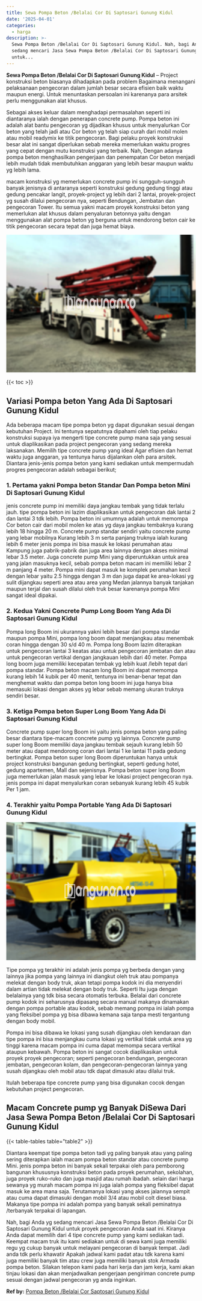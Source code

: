 ```yaml
---
title: Sewa Pompa Beton /Belalai Cor Di Saptosari Gunung Kidul
date: '2025-04-01'
categories:
  - harga
description: >-
  Sewa Pompa Beton /Belalai Cor Di Saptosari Gunung Kidul. Nah, bagi Anda yg
  sedang mencari Jasa Sewa Pompa Beton /Belalai Cor Di Saptosari Gunung Kidul
  untuk...
---
```


**Sewa Pompa Beton /Belalai Cor Di Saptosari Gunung Kidul** – Project konstruksi beton biasanya dihadapkan pada problem Bagaimana menangani pelaksanaan pengecoran dalam jumlah besar secara efisien baik waktu maupun energi. Untuk menuntaskan persoalan ini karenanya para arsitek perlu menggunakan alat khusus.

Sebagai akses keluar dalam menghadapi permasalahan seperti ini diantaranya ialah dengan penerapan concrete pump. Pompa beton ini adalah alat bantu pengecoran yg dijadikan khusus untuk menyalurkan Cor beton yang telah jadi atau Cor beton yg telah siap curah dari mobil molen atau mobil readymix ke titik pengecoran. Bagi pelaku proyek konstruksi besar alat ini sangat diperlukan sebab mereka memerlukan waktu progres yang cepat dengan mutu konstruksi yang terbaik. Nah, Dengan adanya pompa beton menghasilkan pengerjaan dan penempatan Cor beton menjadi lebih mudah tidak membutuhkan anggaran yang lebih besar maupun waktu yg lebih lama.

macam konstruksi yg memerlukan concrete pump ini sungguh-sungguh banyak jenisnya di antaranya seperti konstruksi gedung gedung tinggi atau gedung pencakar langit, proyek-project yg lebih dari 2 lantai, proyek-project yg susah dilalui pengecoran nya, seperti Bendungan, Jembatan dan pengecoran Tower. Itu semua yakni macam proyek konstruksi beton yang memerlukan alat khusus dalam penyaluran betonnya yaitu dengan menggunakan alat pompa beton yg berguna untuk mendorong beton cair ke titik pengecoran secara tepat dan juga hemat biaya.

![Sewa Pompa Beton /Belalai Cor Di Saptosari Gunung Kidul](/images/sewa-concrete-pump-23.png)

{{< toc >}}

## Variasi Pompa beton Yang Ada Di Saptosari Gunung Kidul

Ada beberapa macam tipe pompa beton yg dapat digunakan sesuai dengan kebutuhan Project. Ini tentunya sepatutnya dipahami oleh tiap pelaku konstruksi supaya iya mengerti tipe concrete pump mana saja yang sesuai untuk diaplikasikan pada project pengecoran yang sedang mereka laksanakan. Memilih tipe concrete pump yang ideal Agar efisien dan hemat waktu juga anggaran, ya tentunya harus dijalankan oleh para arsitek. Diantara jenis-jenis pompa beton yang kami sediakan untuk mempermudah progres pengecoran adalah sebagai berikut;

### 1\. Pertama yakni Pompa beton Standar Dan Pompa beton Mini Di Saptosari Gunung Kidul

jenis concrete pump ini memiliki daya jangkau tembak yang tidak terlalu jauh. tipe pompa beton ini lazim diaplikasikan untuk pengecoran dak lantai 2 dan lantai 3 tdk lebih. Pompa beton ini umumnya adalah untuk memompa Cor beton cair dari mobil molen ke atas yg daya jangkau tembaknya kurang lebih 18 hingga 20 m. Concrete pump standar sendiri yaitu concrete pump yang lebar mobilnya Kurang lebih 3 m serta panjang truknya ialah kurang lebih 6 meter jenis pompa ini bisa masuk ke lokasi perumahan atau Kampung juga pabrik-pabrik dan juga area lainnya dengan akses minimal lebar 3.5 meter. Juga concrete pump Mini yang diperuntukkan untuk area yang jalan masuknya kecil, sebab pompa beton macam ini memiliki lebar 2 m panjang 4 meter. Pompa mini dapat masuk ke komplek perumahan kecil dengan lebar yaitu 2.5 hingga dengan 3 m dan juga dapat ke area-lokasi yg sulit dijangkau seperti area atau area yang Medan jalannya banyak tanjakan maupun terjal dan susah dilalui oleh truk besar karenanya pompa Mini sangat ideal dipakai.

### 2\. Kedua Yakni Concrete Pump Long Boom Yang Ada Di Saptosari Gunung Kidul

Pompa long Boom ini ukurannya yakni lebih besar dari pompa standar maupun pompa Mini, pompa long boom dapat menjangkau atau menembak coran hingga dengan 30 s/d 40 m. Pompa long Boom lazim diterapkan untuk pengecoran lantai 3 keatas atau untuk pengecoran jembatan dan atau untuk pengecoran vertikal dengan jangkauan lebih dari 40 meter. Pompa long boom juga memiliki kecepatan tembak yg lebih kuat /lebih tepat dari pompa standar. Pompa beton macam long Boom ini dapat memompa kurang lebih 14 kubik per 40 menit, tentunya ini benar-benar tepat dan menghemat waktu dan pompa beton long boom ini juga hanya bisa memasuki lokasi dengan akses yg lebar sebab memang ukuran truknya sendiri besar.

### 3\. Ketiga Pompa beton Super Long Boom Yang Ada Di Saptosari Gunung Kidul

Concrete pump super long Boom ini yaitu jenis pompa beton yang paling besar diantara tipe-macam concrete pump yg lainnya. Concrete pump super long Boom memiliki daya jangkau tembak sejauh kurang lebih 50 meter atau dapat mendorong coran dari lantai 1 ke lantai 11 pada gedung bertingkat. Pompa beton super long Boom diperuntukan hanya untuk project konstruksi bangunan gedung bertingkat, seperti gedung hotel, gedung apartemen, Mall dan sejenisnya. Pompa beton super long Boom juga memerlukan jalan masuk yang lebar ke lokasi project pengecoran nya. jenis pompa ini dapat menyalurkan coran sebanyak kurang lebih 45 kubik Per 1 jam.

### 4\. Terakhir yaitu Pompa Portable Yang Ada Di Saptosari Gunung Kidul

![Sewa Pompa Beton /Belalai Cor Di Saptosari Gunung Kidul](/images/sewa-concrete-pump-20.png)

Tipe pompa yg terakhir ini adalah jenis pompa yg berbeda dengan yang lainnya jika pompa yang lainnya ini diangkut oleh truk atau pompanya melekat dengan body truk, akan tetapi pompa kodok ini dia menyendiri dalam artian tidak melekat dengan body truk. Seperti Itu juga dengan belalainya yang tdk bisa secara otomatis terbuka. Belalai dari concrete pump kodok ini seharusnya dipasang secara manual makanya dinamakan dengan pompa portable atau kodok, sebab memang pompa ini ialah pompa yang fleksibel pompa yg bisa dibawa kemana saja tanpa mesti tergantung dengan body mobil.

Pompa ini bisa dibawa ke lokasi yang susah dijangkau oleh kendaraan dan tipe pompa ini bisa menjangkau cuma lokasi yg vertikal tidak untuk area yg tinggi karena macam pompa ini cuma dapat memompa secara vertikal ataupun kebawah. Pompa beton ini sangat cocok diaplikasikan untuk proyek proyek pengecoran; seperti pengecoran bendungan, pengecoran jembatan, pengecoran kolam, dan pengecoran-pengecoran lainnya yang susah dijangkau oleh mobil atau tdk dapat dimasuki atau dilalui truk.

Itulah beberapa tipe concrete pump yang bisa digunakan cocok dengan kebutuhan project pengecoran.

## Macam Concrete pump yg Banyak DiSewa Dari Jasa Sewa Pompa Beton /Belalai Cor Di Saptosari Gunung Kidul

{{< table-tables table="table2" >}}

Diantara keempat tipe pompa beton tadi yg paling banyak atau yang paling sering diterapkan ialah macam pompa beton standar atau concrete pump Mini. jenis pompa beton ini banyak sekali terpakai oleh para pemborong bangunan khususnya konstruksi beton pada proyek perumahan, sekolahan, juga proyek ruko-ruko dan juga masjid atau rumah ibadah. selain dari harga sewanya yg murah macam pompa ini juga ialah pompa yang fleksibel dapat masuk ke area mana saja. Terutamanya lokasi yang akses jalannya sempit atau cuma dapat dimasuki dengan mobil 3/4 atau mobil colt diesel biasa. Makanya tipe pompa ini adalah pompa yang banyak sekali peminatnya /terbanyak terpakai di lapangan.

Nah, bagi Anda yg sedang mencari Jasa Sewa Pompa Beton /Belalai Cor Di Saptosari Gunung Kidul untuk proyek pengecoran Anda saat ini. Kiranya Anda dapat memilih dari 4 tipe concrete pump yang kami sediakan tadi. Keempat macam truk itu kami sediakan untuk di sewa kami juga memiliki regu yg cukup banyak untuk melayani pengecoran di banyak tempat. Jadi anda tdk perlu khawatir Apakah jadwal kami padat atau tdk karena kami juga memiliki banyak tim atau crew juga memiliki banyak stok Armada pompa beton. Silakan telepon kami pada hari kerja dan jam kerja, kami akan tinjau lokasi dan akan menjadwalkan pengerjaan pengiriman concrete pump sesuai dengan jadwal pengecoran yg anda inginkan.

**Ref by:** [Pompa Beton /Belalai Cor Saptosari Gunung Kidul](https://id.wikipedia.org/wiki/Pompa)
